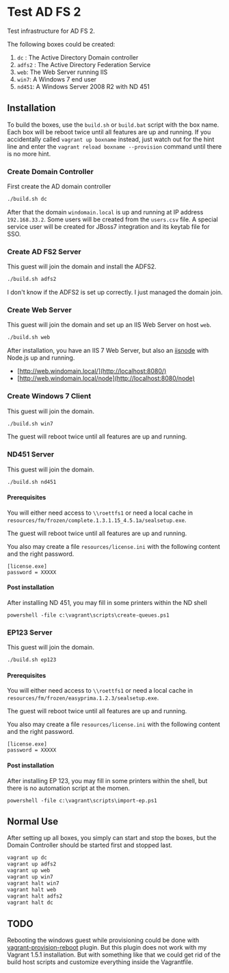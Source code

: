 # Test AD FS 2
Test infrastructure for AD FS 2.

The following boxes could be created:

1. `dc` : The Active Directory Domain controller
2. `adfs2` : The Active Directory Federation Service
3. `web`: The Web Server running IIS
4. `win7`: A Windows 7 end user 
5. `nd451`: A Windows Server 2008 R2 with ND 451

## Installation
To build the boxes, use the `build.sh` or `build.bat` script with the box name.
Each box will be reboot twice until all features are up and running.
If you accidentally called `vagrant up boxname` instead, just watch out for the hint line
and enter the `vagrant reload boxname --provision` command until there is no more hint.

### Create Domain Controller
First create the AD domain controller

```bash
./build.sh dc
```

After that the domain `windomain.local` is up and running at IP address `192.168.33.2`.
Some users will be created from the `users.csv` file.
A special service user will be created for JBoss7 integration and its keytab file for SSO.


### Create AD FS2 Server
This guest will join the domain and install the ADFS2.

```bash
./build.sh adfs2
```

I don't know if the ADFS2 is set up correctly. I just managed the domain join.

### Create Web Server
This guest will join the domain and set up an IIS Web Server on host `web`.

```bash
./build.sh web
```

After installation, you have an IIS 7 Web Server, but also an [iisnode](https://github.com/tjanczuk/iisnode) with Node.js up and running.

* [http://web.windomain.local/](http://localhost:8080/)
* [http://web.windomain.local/node](http://localhost:8080/node)


### Create Windows 7 Client
This guest will join the domain.

```bash
./build.sh win7
```

The guest will reboot twice until all features are up and running.

### ND451 Server
This guest will join the domain.

```bash
./build.sh nd451
```
#### Prerequisites
You will either need access to `\\roettfs1` or need a local cache
in `resources/fm/frozen/complete.1.3.1.15_4.5.1a/sealsetup.exe`.

The guest will reboot twice until all features are up and running.

You also may create a file `resources/license.ini` with the following content and the right password.

```
[license.exe]
password = XXXXX
```

#### Post installation
After installing ND 451, you may fill in some printers within the ND shell

```
powershell -file c:\vagrant\scripts\create-queues.ps1
```


### EP123 Server
This guest will join the domain.

```bash
./build.sh ep123
```
#### Prerequisites
You will either need access to `\\roettfs1` or need a local cache
in `resources/fm/frozen/easyprima.1.2.3/sealsetup.exe`.

The guest will reboot twice until all features are up and running.

You also may create a file `resources/license.ini` with the following content and the right password.

```
[license.exe]
password = XXXXX
```

#### Post installation
After installing EP 123, you may fill in some printers within the shell, but there is no automation script at the momen.

```
powershell -file c:\vagrant\scripts\import-ep.ps1
```

## Normal Use
After setting up all boxes, you simply can start and stop the boxes, but the
Domain Controller should be started first and stopped last.

```bash
vagrant up dc
vagrant up adfs2
vagrant up web
vagrant up win7
vagrant halt win7
vagrant halt web
vagrant halt adfs2
vagrant halt dc
```

## TODO
Rebooting the windows guest while provisioning could be done with [vagrant-provision-reboot](https://github.com/exratione/vagrant-provision-reboot) plugin.
But this plugin does not work with my Vagrant 1.5.1 installation. But with something like that we could get rid
of the build host scripts and customize everything inside the Vagrantfile.

